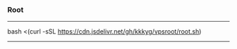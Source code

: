 ### Root
-----------------------------------------------------------------------------------------

bash <(curl -sSL https://cdn.jsdelivr.net/gh/kkkyg/vpsroot/root.sh)

--------------------------------------------------------------------------------------
